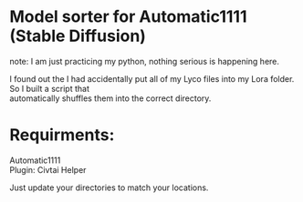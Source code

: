 # Model sorter for Automatic1111 (Stable Diffusion)

note: I am just practicing my python, nothing serious is happening here.

I found out the I had accidentally put all of my Lyco files into my Lora folder. So I built a script that <br>
automatically shuffles them into the correct directory.

# Requirments:
Automatic1111<br>
Plugin: Civtai Helper<br>

Just update your directories to match your locations.<br>

